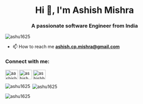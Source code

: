 <h1 align="center">Hi 👋, I'm Ashish Mishra</h1>
<h3 align="center">A passionate software Engineer from India</h3>

<p align="left"> <img src="https://komarev.com/ghpvc/?username=ashu1625&label=Profile%20views&color=0e75b6&style=flat" alt="ashu1625" /> </p>

- 📫 How to reach me **ashish.cp.mishra@gmail.com**

<h3 align="left">Connect with me:</h3>
<p align="left">
<a href="https://twitter.com/aashishm16" target="blank"><img align="center" src="https://raw.githubusercontent.com/rahuldkjain/github-profile-readme-generator/master/src/images/icons/Social/twitter.svg" alt="aashishm16" height="30" width="40" /></a>
<a href="https://linkedin.com/in/ashish mishra" target="blank"><img align="center" src="https://raw.githubusercontent.com/rahuldkjain/github-profile-readme-generator/master/src/images/icons/Social/linked-in-alt.svg" alt="ashish mishra" height="30" width="40" /></a>
<a href="https://instagram.com/ashishh.mishra" target="blank"><img align="center" src="https://raw.githubusercontent.com/rahuldkjain/github-profile-readme-generator/master/src/images/icons/Social/instagram.svg" alt="ashishh.mishra" height="30" width="40" /></a>
</p>

<p><img align="left" src="https://github-readme-stats.vercel.app/api/top-langs?username=ashu1625&show_icons=true&locale=en&layout=compact" alt="ashu1625" /></p>

<p>&nbsp;<img align="center" src="https://github-readme-stats.vercel.app/api?username=ashu1625&show_icons=true&locale=en" alt="ashu1625" /></p>

<p><img align="center" src="https://github-readme-streak-stats.herokuapp.com/?user=ashu1625&" alt="ashu1625" /></p>
